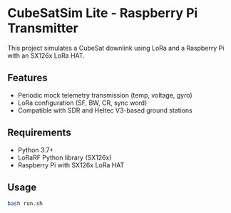 # CubeSatSim Lite - Raspberry Pi Transmitter

This project simulates a CubeSat downlink using LoRa and a Raspberry Pi with an SX126x LoRa HAT.

## Features
- Periodic mock telemetry transmission (temp, voltage, gyro)
- LoRa configuration (SF, BW, CR, sync word)
- Compatible with SDR and Heltec V3-based ground stations

## Requirements
- Python 3.7+
- LoRaRF Python library (SX126x)
- Raspberry Pi with SX126x LoRa HAT

## Usage
```bash
bash run.sh
